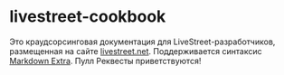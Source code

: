 livestreet-cookbook
===================
Это краудсорсинговая документация для LiveStreet-разработчиков, размещенная на сайте [livestreet.net](http://livestreet.net/). Поддерживается синтаксис [Markdown Extra](https://michelf.ca/projects/php-markdown/extra/). Пулл Реквесты приветствуются!